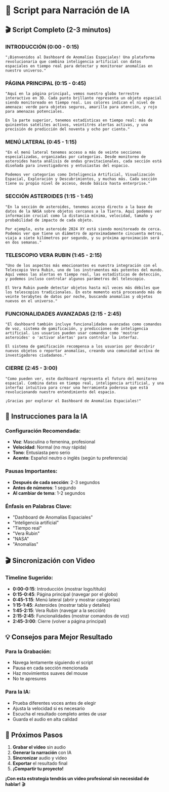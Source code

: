 # 🤖 Script para Narración de IA

## 🎬 Script Completo (2-3 minutos)

### **INTRODUCCIÓN** (0:00 - 0:15)
```
"¡Bienvenidos al Dashboard de Anomalías Espaciales! Una plataforma revolucionaria que combina inteligencia artificial con datos espaciales en tiempo real para detectar y monitorear anomalías en nuestro universo."
```

### **PÁGINA PRINCIPAL** (0:15 - 0:45)
```
"Aquí en la página principal, vemos nuestro globo terrestre interactivo en 3D. Cada punto brillante representa un objeto espacial siendo monitoreado en tiempo real. Los colores indican el nivel de amenaza: verde para objetos seguros, amarillo para atención, y rojo para amenazas potenciales.

En la parte superior, tenemos estadísticas en tiempo real: más de quinientos satélites activos, veintitrés alertas activas, y una precisión de predicción del noventa y ocho por ciento."
```

### **MENÚ LATERAL** (0:45 - 1:15)
```
"En el menú lateral tenemos acceso a más de veinte secciones especializadas, organizadas por categorías. Desde monitoreo de asteroides hasta análisis de ondas gravitacionales, cada sección está diseñada para investigadores y entusiastas del espacio.

Podemos ver categorías como Inteligencia Artificial, Visualización Espacial, Exploración y Descubrimientos, y muchas más. Cada sección tiene su propio nivel de acceso, desde básico hasta enterprise."
```

### **SECCIÓN ASTEROIDES** (1:15 - 1:45)
```
"En la sección de asteroides, tenemos acceso directo a la base de datos de la NASA sobre objetos cercanos a la Tierra. Aquí podemos ver información crucial como la distancia mínima, velocidad, tamaño y probabilidad de impacto de cada objeto.

Por ejemplo, este asteroide 2024 XY está siendo monitoreado de cerca. Podemos ver que tiene un diámetro de aproximadamente cincuenta metros, viaja a siete kilómetros por segundo, y su próxima aproximación será en dos semanas."
```

### **TELESCOPIO VERA RUBIN** (1:45 - 2:15)
```
"Uno de los aspectos más emocionantes es nuestra integración con el Telescopio Vera Rubin, uno de los instrumentos más potentes del mundo. Aquí vemos las alertas en tiempo real, las estadísticas de detección, y podemos incluso controlar algunos parámetros del telescopio.

El Vera Rubin puede detectar objetos hasta mil veces más débiles que los telescopios tradicionales. En este momento está procesando más de veinte terabytes de datos por noche, buscando anomalías y objetos nuevos en el universo."
```

### **FUNCIONALIDADES AVANZADAS** (2:15 - 2:45)
```
"El dashboard también incluye funcionalidades avanzadas como comandos de voz, sistema de gamificación, y predicciones de inteligencia artificial. Los usuarios pueden usar comandos como 'mostrar asteroides' o 'activar alertas' para controlar la interfaz.

El sistema de gamificación recompensa a los usuarios por descubrir nuevos objetos o reportar anomalías, creando una comunidad activa de investigadores ciudadanos."
```

### **CIERRE** (2:45 - 3:00)
```
"Como pueden ver, este dashboard representa el futuro del monitoreo espacial. Combina datos en tiempo real, inteligencia artificial, y una interfaz intuitiva para crear una herramienta poderosa que está revolucionando nuestro entendimiento del espacio.

¡Gracias por explorar el Dashboard de Anomalías Espaciales!"
```

## 🎯 Instrucciones para la IA

### **Configuración Recomendada:**
- **Voz**: Masculina o femenina, profesional
- **Velocidad**: Normal (no muy rápida)
- **Tono**: Entusiasta pero serio
- **Acento**: Español neutro o inglés (según tu preferencia)

### **Pausas Importantes:**
- **Después de cada sección**: 2-3 segundos
- **Antes de números**: 1 segundo
- **Al cambiar de tema**: 1-2 segundos

### **Énfasis en Palabras Clave:**
- "Dashboard de Anomalías Espaciales"
- "Inteligencia artificial"
- "Tiempo real"
- "Vera Rubin"
- "NASA"
- "Anomalías"

## 🎬 Sincronización con Video

### **Timeline Sugerido:**
- **0:00-0:15**: Introducción (mostrar logo/título)
- **0:15-0:45**: Página principal (navegar por el globo)
- **0:45-1:15**: Menú lateral (abrir y mostrar categorías)
- **1:15-1:45**: Asteroides (mostrar tabla y detalles)
- **1:45-2:15**: Vera Rubin (navegar a la sección)
- **2:15-2:45**: Funcionalidades (mostrar comandos de voz)
- **2:45-3:00**: Cierre (volver a página principal)

## 💡 Consejos para Mejor Resultado

### **Para la Grabación:**
- Navega lentamente siguiendo el script
- Pausa en cada sección mencionada
- Haz movimientos suaves del mouse
- No te apresures

### **Para la IA:**
- Prueba diferentes voces antes de elegir
- Ajusta la velocidad si es necesario
- Escucha el resultado completo antes de usar
- Guarda el audio en alta calidad

## 🚀 Próximos Pasos

1. **Grabar el video** sin audio
2. **Generar la narración** con IA
3. **Sincronizar** audio y video
4. **Exportar** el resultado final
5. **¡Compartir tu proyecto!**

**¡Con esta estrategia tendrás un video profesional sin necesidad de hablar!** 🎬 